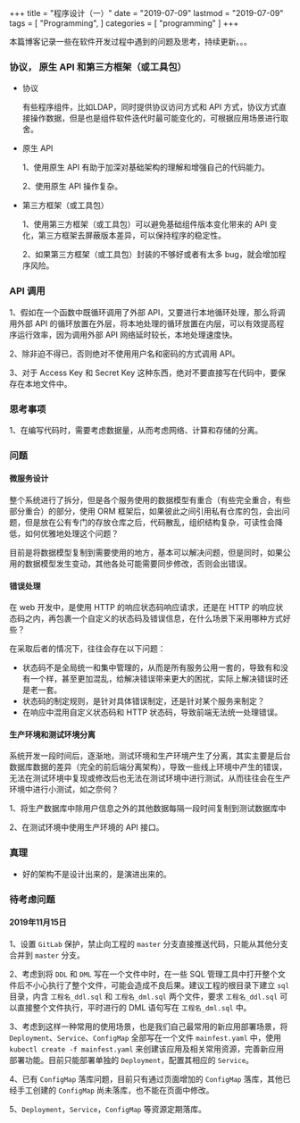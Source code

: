 +++
title = "程序设计（一）"
date = "2019-07-09"
lastmod = "2019-07-09"
tags = [
    "Programming",
]
categories = [
    "programming"
]
+++

本篇博客记录一些在软件开发过程中遇到的问题及思考，持续更新。。。

<!--more-->

### 协议， 原生 API 和第三方框架（或工具包）

* 协议

    有些程序组件，比如LDAP，同时提供协议访问方式和 API 方式，协议方式直接操作数据，但是也是组件软件迭代时最可能变化的，可根据应用场景进行取舍。

* 原生 API
    
    1、使用原生 API 有助于加深对基础架构的理解和增强自己的代码能力。

    2、使用原生 API 操作复杂。

* 第三方框架（或工具包）

    1、使用第三方框架（或工具包）可以避免基础组件版本变化带来的 API 变化，第三方框架去屏蔽版本差异，可以保持程序的稳定性。

    2、如果第三方框架（或工具包）封装的不够好或者有太多 bug，就会增加程序风险。
    
### API 调用
 
 1、假如在一个函数中既循环调用了外部 API，又要进行本地循环处理，那么将调用外部 API 的循环放置在外层，将本地处理的循环放置在内层，可以有效提高程序运行效率，因为调用外部 API 网络延时较长，本地处理速度快。
 
 2、除非迫不得已，否则绝对不使用用户名和密码的方式调用 API。
 
 3、对于 Access Key 和 Secret Key 这种东西，绝对不要直接写在代码中，要保存在本地文件中。
 
### 思考事项

1、在编写代码时，需要考虑数据量，从而考虑网络、计算和存储的分离。

### 问题

#### 微服务设计
整个系统进行了拆分，但是各个服务使用的数据模型有重合（有些完全重合，有些部分重合）的部分，使用 ORM 框架后，如果彼此之间引用私有仓库的包，会出问题，但是放在公有专门的存放仓库之后，代码散乱，组织结构复杂，可读性会降低，如何优雅地处理这个问题？

目前是将数据模型复制到需要使用的地方，基本可以解决问题，但是同时，如果公用的数据模型发生变动，其他各处可能需要同步修改，否则会出错误。

#### 错误处理
在 web 开发中，是使用 HTTP 的响应状态码响应请求，还是在 HTTP 的响应状态码之内，再包裹一个自定义的状态码及错误信息，在什么场景下采用哪种方式好些？

在采取后者的情况下，往往会存在以下问题：

* 状态码不是全局统一和集中管理的，从而是所有服务公用一套的，导致有和没有一个样，甚至更加混乱，给解决错误带来更大的困扰，实际上解决错误时还是老一套。
* 状态码的制定规则，是针对具体错误制定，还是针对某个服务来制定？
* 在响应中混用自定义状态码和 HTTP 状态码，导致前端无法统一处理错误。

#### 生产环境和测试环境分离
系统开发一段时间后，逐渐地，测试环境和生产环境产生了分离，其实主要是后台数据库数据的差异（完全的前后端分离架构），导致一些线上环境中产生的错误，无法在测试环境中复现或修改后也无法在测试环境中进行测试，从而往往会在生产环境中进行小测试，如之奈何？

1、将生产数据库中除用户信息之外的其他数据每隔一段时间复制到测试数据库中

2、在测试环境中使用生产环境的 API 接口。

### 真理
* 好的架构不是设计出来的，是演进出来的。

### 待考虑问题

#### 2019年11月15日

1、设置 `GitLab` 保护，禁止向工程的 `master` 分支直接推送代码，只能从其他分支合并到 `master` 分支。

2、考虑到将 `DDL` 和 `DML` 写在一个文件中时，在一些 SQL 管理工具中打开整个文件后不小心执行了整个文件，可能会造成不良后果。建议工程的根目录下建立 `sql` 目录，内含 `工程名_ddl.sql` 和 `工程名_dml.sql` 两个文件，要求 `工程名_ddl.sql` 可以直接整个文件执行，平时进行的 DML 语句写在 `工程名_dml.sql` 中。

3、考虑到这样一种常用的使用场景，也是我们自己最常用的新应用部署场景，将 `Deployment`、`Service`、`ConfigMap` 全部写在一个文件 `mainfest.yaml` 中，使用 `kubectl create -f mainfest.yaml` 来创建该应用及相关常用资源，完善新应用部署功能。目前只能部署单独的 `Deployment`，配置其相应的 `Service`。

4、已有 `ConfigMap` 落库问题，目前只有通过页面增加的 `ConfigMap` 落库，其他已经手工创建的 `ConfigMap` 尚未落库，也不能在页面中修改。

5、`Deployment`，`Service`，`ConfigMap` 等资源定期落库。
